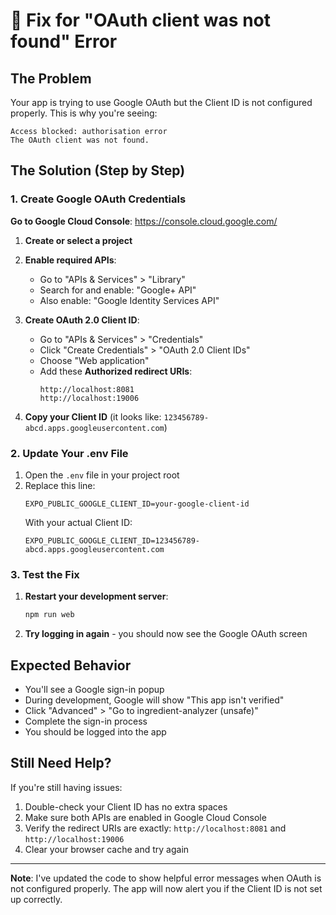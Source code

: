 # 🚨 Fix for "OAuth client was not found" Error

## The Problem

Your app is trying to use Google OAuth but the Client ID is not configured properly. This is why you're seeing:

```
Access blocked: authorisation error
The OAuth client was not found.
```

## The Solution (Step by Step)

### 1. Create Google OAuth Credentials

**Go to Google Cloud Console**: https://console.cloud.google.com/

1. **Create or select a project**
2. **Enable required APIs**:

   - Go to "APIs & Services" > "Library"
   - Search for and enable: "Google+ API"
   - Also enable: "Google Identity Services API"

3. **Create OAuth 2.0 Client ID**:

   - Go to "APIs & Services" > "Credentials"
   - Click "Create Credentials" > "OAuth 2.0 Client IDs"
   - Choose "Web application"
   - Add these **Authorized redirect URIs**:
     ```
     http://localhost:8081
     http://localhost:19006
     ```

4. **Copy your Client ID** (it looks like: `123456789-abcd.apps.googleusercontent.com`)

### 2. Update Your .env File

1. Open the `.env` file in your project root
2. Replace this line:
   ```
   EXPO_PUBLIC_GOOGLE_CLIENT_ID=your-google-client-id
   ```
   With your actual Client ID:
   ```
   EXPO_PUBLIC_GOOGLE_CLIENT_ID=123456789-abcd.apps.googleusercontent.com
   ```

### 3. Test the Fix

1. **Restart your development server**:

   ```bash
   npm run web
   ```

2. **Try logging in again** - you should now see the Google OAuth screen

## Expected Behavior

- You'll see a Google sign-in popup
- During development, Google will show "This app isn't verified"
- Click "Advanced" > "Go to ingredient-analyzer (unsafe)"
- Complete the sign-in process
- You should be logged into the app

## Still Need Help?

If you're still having issues:

1. Double-check your Client ID has no extra spaces
2. Make sure both APIs are enabled in Google Cloud Console
3. Verify the redirect URIs are exactly: `http://localhost:8081` and `http://localhost:19006`
4. Clear your browser cache and try again

---

**Note**: I've updated the code to show helpful error messages when OAuth is not configured properly. The app will now alert you if the Client ID is not set up correctly.
